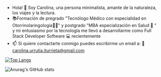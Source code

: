 - Hola! 👋 Soy Carolina, una persona minimalista, amante de la naturaleza, los viajes y la lectura.
- 📚Formación de pregrado "Tecnólogo Médico con especialidad en Otorrinolaringología👂🏻" y postgrado "MBA especialización en Salud 🏥 " y mi entusiasmo por la tecnología me llevó a desarrollarme como Full Stack Developer Software 💻 recientemente
- 📫 Si quiere contactarte conmigo puedes escribirme un email a: 📝 carolina.urrutia.iturrieta@gmail.com

<!---
CaritoUrrutiaI/CaritoUrrutiaI is a ✨ special ✨ repository because its `README.md` (this file) appears on your GitHub profile.
You can click the Preview link to take a look at your changes.
--->
[![Top Langs](https://github-readme-stats.vercel.app/api/top-langs/?username=caritourrutiai&langs_count=8)](https://github.com/anuraghazra/github-readme-stats)


![Anurag's GitHub stats](https://github-readme-stats.vercel.app/api?username=caritourrutiai&show_icons=&count_private=true=true&theme=default)


